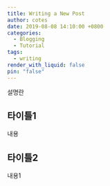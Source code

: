 ```yaml
---
title: Writing a New Post
author: cotes
date: 2019-08-08 14:10:00 +0800
categories:
  - Blogging
  - Tutorial
tags:
  - writing
render_with_liquid: false
pin: "false"
---
```


  

설명란

## 타이틀1

내용

## 타이틀2

내용1